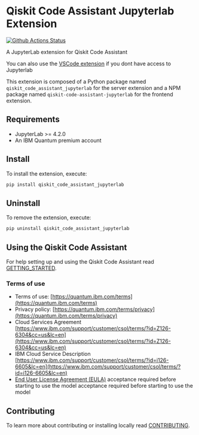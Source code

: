# Qiskit Code Assistant Jupyterlab Extension

[![Github Actions Status](https://github.com/Qiskit/qiskit-code-assistant-jupyterlab/workflows/Build/badge.svg)](https://github.com/Qiskit/qiskit-code-assistant-jupyterlab/actions/workflows/build.yml)

A JupyterLab extension for Qiskit Code Assistant

You can also use the [VSCode extension](https://github.com/Qiskit/qiskit-code-assistant-vscode)
if you dont have access to Jupyterlab

This extension is composed of a Python package named `qiskit_code_assistant_jupyterlab`
for the server extension and a NPM package named `qiskit-code-assistant-jupyterlab`
for the frontend extension.

## Requirements

- JupyterLab >= 4.2.0
- An IBM Quantum premium account

## Install

To install the extension, execute:

```bash
pip install qiskit_code_assistant_jupyterlab
```

## Uninstall

To remove the extension, execute:

```bash
pip uninstall qiskit_code_assistant_jupyterlab
```

## Using the Qiskit Code Assistant

For help setting up and using the Qiskit Code Assistant read [GETTING_STARTED](GETTING_STARTED.md).

### Terms of use

- Terms of use: [https://quantum.ibm.com/terms](https://quantum.ibm.com/terms)
- Privacy policy: [https://quantum.ibm.com/terms/privacy](https://quantum.ibm.com/terms/privacy)
- Cloud Services Agreement [https://www.ibm.com/support/customer/csol/terms/?id=Z126-6304&cc=us&lc=en](https://www.ibm.com/support/customer/csol/terms/?id=Z126-6304&cc=us&lc=en)
- IBM Cloud Service Description [https://www.ibm.com/support/customer/csol/terms/?id=i126-6605&lc=en](https://www.ibm.com/support/customer/csol/terms/?id=i126-6605&lc=en)
- [End User License Agreement (EULA)](docs/EULA.md) acceptance required before starting to use the model acceptance required before starting to use the model


## Contributing

To learn more about contributing or installing locally read [CONTRIBUTING](CONTRIBUTING.md).
